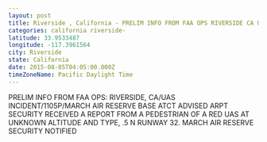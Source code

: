 ```yaml
---
layout: post
title: Riverside , California - PRELIM INFO FROM FAA OPS RIVERSIDE CA UAS INCIDENT 1105P MARCH AIR RESERVE BASE ATCT
categories: california riverside-
latitude: 33.9533487
longitude: -117.3961564
city: Riverside 
state: California
date: 2015-08-05T04:05:00.000Z
timeZoneName: Pacific Daylight Time
---
```


PRELIM INFO FROM FAA OPS: RIVERSIDE, CA/UAS INCIDENT/1105P/MARCH AIR RESERVE BASE ATCT ADVISED ARPT SECURITY RECEIVED A REPORT FROM A PEDESTRIAN OF A RED UAS AT UNKNOWN ALTITUDE AND TYPE, .5 N RUNWAY 32.  MARCH AIR RESERVE SECURITY NOTIFIED 